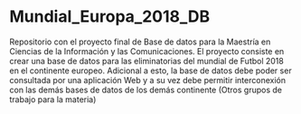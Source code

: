 # Mundial_Europa_2018_DB
Repositorio con el proyecto final de Base de datos para la Maestría en Ciencias de la Información y las Comunicaciones. El proyecto consiste en crear una base de datos para las eliminatorias del mundial de Futbol 2018 en el continente europeo. Adicional a esto, la base de datos debe poder ser consultada por una aplicación Web y a su vez debe permitir interconexión con las demás bases de datos de los demás continente (Otros grupos de trabajo para la materia) 
